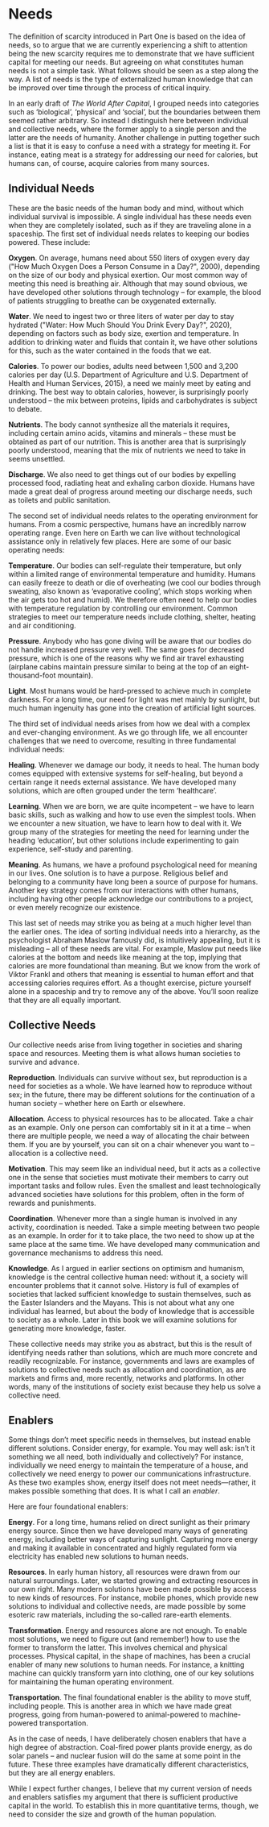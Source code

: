# Needs

The definition of scarcity introduced in Part One is based on the idea of needs, so to argue that we are currently experiencing a shift to attention being the new scarcity requires me to demonstrate that we have sufficient capital for meeting our needs. But agreeing on what constitutes human needs is not a simple task. What follows should be seen as a step along the way. A list of needs is the type of externalized human knowledge that can be improved over time through the process of critical inquiry.

In an early draft of *The World After Capital*, I grouped needs into categories such as ‘biological’, ‘physical’ and ‘social’, but the boundaries between them seemed rather arbitrary. So instead I distinguish here between individual and collective needs, where the former apply to a single person and the latter are the needs of humanity. Another challenge in putting together such a list is that it is easy to confuse a need with a strategy for meeting it. For instance, eating meat is a strategy for addressing our need for calories, but humans can, of course, acquire calories from many sources.

 
## Individual Needs 

These are the basic needs of the human body and mind, without which individual survival is impossible. A single individual has these needs even when they are completely isolated, such as if they are traveling alone in a spaceship. The first set of individual needs relates to keeping our bodies powered. These include:

**Oxygen**. On average, humans need about 550 liters of oxygen every day ("How Much Oxygen Does a Person Consume in a Day?", 2000), depending on the size of our body and physical exertion. Our most common way of meeting this need is breathing air. Although that may sound obvious, we have developed other solutions through technology – for example, the blood of patients struggling to breathe can be oxygenated externally.

**Water**. We need to ingest two or three liters of water per day to stay hydrated ("Water: How Much Should You Drink Every Day?", 2020), depending on factors such as body size, exertion and temperature. In addition to drinking water and fluids that contain it, we have other solutions for this, such as the water contained in the foods that we eat. 

**Calories**. To power our bodies, adults need between 1,500 and 3,200 calories per day (U.S. Department of Agriculture and U.S. Department of Health and Human Services, 2015), a need we mainly meet by eating and drinking. The best way to obtain calories, however, is surprisingly poorly understood – the mix between proteins, lipids and carbohydrates is subject to debate. 

**Nutrients**. The body cannot synthesize all the materials it requires, including certain amino acids, vitamins and minerals – these must be obtained as part of our nutrition. This is another area that is surprisingly poorly understood, meaning that the mix of nutrients we need to take in seems unsettled.

**Discharge**. We also need to get things out of our bodies by expelling processed food, radiating heat and exhaling carbon dioxide. Humans have made a great deal of progress around meeting our discharge needs, such as toilets and public sanitation.

The second set of individual needs relates to the operating environment for humans. From a cosmic perspective, humans have an incredibly narrow operating range. Even here on Earth we can live without technological assistance only in relatively few places. Here are some of our basic operating needs: 

**Temperature**. Our bodies can self-regulate their temperature, but only within a limited range of environmental temperature and humidity. Humans can easily freeze to death or die of overheating (we cool our bodies through sweating, also known as ‘evaporative cooling’, which stops working when the air gets too hot and humid). We therefore often need to help our bodies with temperature regulation by controlling our environment. Common strategies to meet our temperature needs include clothing, shelter, heating and air conditioning. 

**Pressure**. Anybody who has gone diving will be aware that our bodies do not handle increased pressure very well. The same goes for decreased pressure, which is one of the reasons why we find air travel exhausting (airplane cabins maintain pressure similar to being at the top of an eight-thousand-foot mountain).

**Light**. Most humans would be hard-pressed to achieve much in complete darkness. For a long time, our need for light was met mainly by sunlight, but much human ingenuity has gone into the creation of artificial light sources.
 
The third set of individual needs arises from how we deal with a complex and ever-changing environment. As we go through life, we all encounter challenges that we need to overcome, resulting in three fundamental individual needs: 

**Healing**. Whenever we damage our body, it needs to heal. The human body comes equipped with extensive systems for self-healing, but beyond a certain range it needs external assistance. We have developed many solutions, which are often grouped under the term ‘healthcare’. 

**Learning**. When we are born, we are quite incompetent – we have to learn basic skills, such as walking and how to use even the simplest tools. When we encounter a new situation, we have to learn how to deal with it. We group many of the strategies for meeting the need for learning under the heading ‘education’, but other solutions include experimenting to gain experience, self-study and parenting. 

**Meaning**. As humans, we have a profound psychological need for meaning in our lives. One solution is to have a purpose. Religious belief and belonging to a community have long been a source of purpose for humans. Another key strategy comes from our interactions with other humans, including having other people acknowledge our contributions to a project, or even merely recognize our existence.

This last set of needs may strike you as being at a much higher level than the earlier ones. The idea of sorting individual needs into a hierarchy, as the psychologist Abraham Maslow famously did, is intuitively appealing, but it is misleading – all of these needs are vital. For example, Maslow put needs like calories at the bottom and needs like meaning at the top, implying that calories are more foundational than meaning. But we know from the work of Viktor Frankl and others that meaning is essential to human effort and that accessing calories requires effort. As a thought exercise, picture yourself alone in a spaceship and try to remove any of the above. You’ll soon realize that they are all equally important. 


## Collective Needs 

Our collective needs arise from living together in societies and sharing space and resources. Meeting them is what allows human societies to survive and advance.

**Reproduction**. Individuals can survive without sex, but reproduction is a need for societies as a whole. We have learned how to reproduce without sex; in the future, there may be different solutions for the continuation of a human society – whether here on Earth or elsewhere. 

**Allocation**. Access to physical resources has to be allocated. Take a chair as an example. Only one person can comfortably sit in it at a time – when there are multiple people, we need a way of allocating the chair between them. If you are by yourself, you can sit on a chair whenever you want to – allocation is a collective need.

**Motivation**. This may seem like an individual need, but it acts as a collective one in the sense that societies must motivate their members to carry out important tasks and follow rules. Even the smallest and least technologically advanced societies have solutions for this problem, often in the form of rewards and punishments. 

**Coordination**. Whenever more than a single human is involved in any activity, coordination is needed. Take a simple meeting between two people as an example. In order for it to take place, the two need to show up at the same place at the same time. We have developed many communication and governance mechanisms to address this need. 

**Knowledge**. As I argued in earlier sections on optimism and humanism, knowledge is the central collective human need: without it, a society will encounter problems that it cannot solve. History is full of examples of societies that lacked sufficient knowledge to sustain themselves, such as the Easter Islanders and the Mayans. This is not about what any one individual has learned, but about the body of knowledge that is accessible to society as a whole. Later in this book we will examine solutions for generating more knowledge, faster.

These collective needs may strike you as abstract, but this is the result of identifying needs rather than solutions, which are much more concrete and readily recognizable. For instance, governments and laws are examples of solutions to collective needs such as allocation and coordination, as are markets and firms and, more recently, networks and platforms. In other words, many of the institutions of society exist because they help us solve a collective need.


## Enablers 

Some things don’t meet specific needs in themselves, but instead enable different solutions. Consider energy, for example. You may well ask: isn’t it something we all need, both individually and collectively? For instance, individually we need energy to maintain the temperature of a house, and collectively we need energy to power our communications infrastructure. As these two examples show, energy itself does not meet needs—rather, it makes possible something that does. It is what I call an *enabler*.

Here are four foundational enablers:

**Energy**. For a long time, humans relied on direct sunlight as their primary energy source. Since then we have developed many ways of generating energy, including better ways of capturing sunlight. Capturing more energy and making it available in concentrated and highly regulated form via electricity has enabled new solutions to human needs. 

**Resources**. In early human history, all resources were drawn from our natural surroundings. Later, we started growing and extracting resources in our own right. Many modern solutions have been made possible by access to new kinds of resources. For instance, mobile phones, which provide new solutions to individual and collective needs, are made possible by some esoteric raw materials, including the so-called rare-earth elements. 

**Transformation**. Energy and resources alone are not enough. To enable most solutions, we need to figure out (and remember!) how to use the former to transform the latter. This involves chemical and physical processes. Physical capital, in the shape of machines, has been a crucial enabler of many new solutions to human needs. For instance, a knitting machine can quickly transform yarn into clothing, one of our key solutions for maintaining the human operating environment. 

**Transportation**. The final foundational enabler is the ability to move stuff, including people. This is another area in which we have made great progress, going from human-powered to animal-powered to machine-powered transportation.

As in the case of needs, I have deliberately chosen enablers that have a high degree of abstraction. Coal-fired power plants provide energy, as do solar panels – and nuclear fusion will do the same at some point in the future. These three examples have dramatically different characteristics, but they are all energy enablers.

While I expect further changes, I believe that my current version of needs and enablers satisfies my argument that there is sufficient productive capital in the world. To establish this in more quantitative terms, though, we need to consider the size and growth of the human population.
